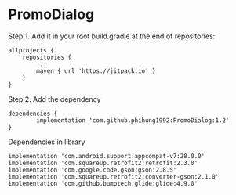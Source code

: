 # PromoDialog

Step 1. Add it in your root build.gradle at the end of repositories:

	allprojects {
		repositories {
			...
			maven { url 'https://jitpack.io' }
		}
	}
Step 2. Add the dependency

	dependencies {
	        implementation 'com.github.phihung1992:PromoDialog:1.2'
	}
	
Dependencies in library

    implementation 'com.android.support:appcompat-v7:28.0.0'
    implementation 'com.squareup.retrofit2:retrofit:2.3.0'
    implementation 'com.google.code.gson:gson:2.8.5'
    implementation 'com.squareup.retrofit2:converter-gson:2.1.0'
    implementation 'com.github.bumptech.glide:glide:4.9.0'
